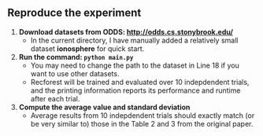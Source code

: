 ## Reproduce the experiment
1. **Download datasets from ODDS: http://odds.cs.stonybrook.edu/**
    * In the current directory, I have manually added a relatively small dataset **ionosphere** for quick start.
2. **Run the command: `python main.py`**
    * You may need to change the path to the dataset in Line 18 if you want to use other datasets.
    * Recforest will be trained and evaluated over 10 indepdendent trials, and the printing information reports its performance and runtime after each trial.
3. **Compute the average value and standard deviation**
    * Average results from 10 indepdendent trials should exactly match (or be very similar to) those in the Table 2 and 3 from the original paper.